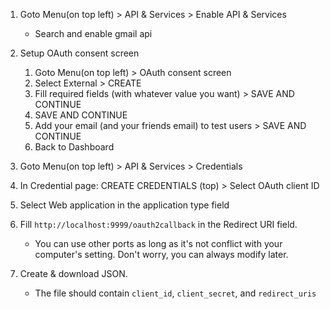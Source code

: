 1. Goto Menu(on top left) > API & Services > Enable API & Services

    - Search and enable gmail api

2. Setup OAuth consent screen

    1. Goto Menu(on top left) > OAuth consent screen
    2. Select External > CREATE
    3. Fill required fields (with whatever value you want) > SAVE AND CONTINUE
    4. SAVE AND CONTINUE
    5. Add your email (and your friends email) to test users > SAVE AND CONTINUE
    6. Back to Dashboard

3. Goto Menu(on top left) > API & Services > Credentials

  1. In Credential page: CREATE CREDENTIALS (top) > Select OAuth client ID
  2. Select Web application in the application type field
  3. Fill `http://localhost:9999/oauth2callback` in the Redirect URI field.

      - You can use other ports as long as it's not conflict with your computer's setting. Don't worry, you can always modify later.

4. Create & download JSON.

    - The file should contain `client_id`, `client_secret`, and `redirect_uris`
